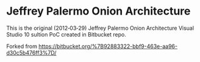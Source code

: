 # Jeffrey Palermo Onion Architecture

This is the original (2012‑03‑29) Jeffrey Palermo Onion Architecture Visual Studio 10 sultion PoC created in Bitbucket repo.

Forked from https://bitbucket.org/%7B92883322-bbf9-463e-aa96-d30c5b476ff3%7D/

